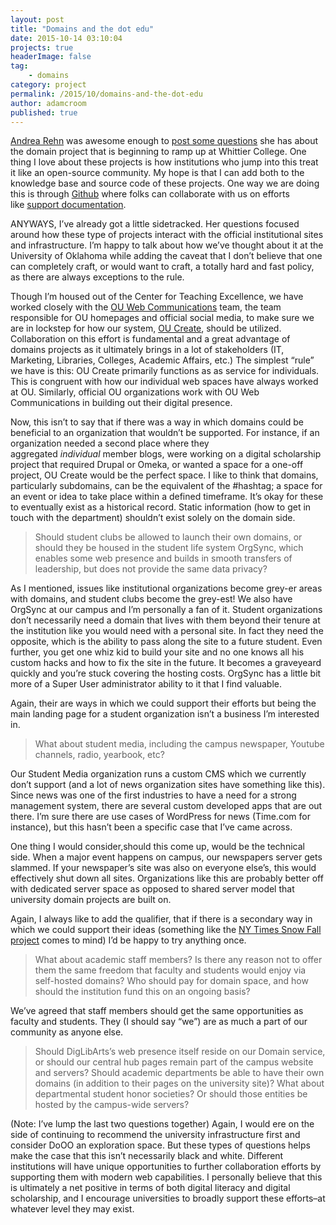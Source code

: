 ```yaml
---
layout: post
title: "Domains and the dot edu"
date: 2015-10-14 03:10:04
projects: true
headerImage: false
tag:
    - domains
category: project
permalink: /2015/10/domains-and-the-dot-edu
author: adamcroom
published: true
---
```


[Andrea Rehn][1] was awesome enough to [post some questions][2] she has about the domain project that is beginning to ramp up at Whittier College. One thing I love about these projects is how institutions who jump into this treat it like an open-source community. My hope is that I can add both to the knowledge base and source code of these projects. One way we are doing this is through [Github][3] where folks can collaborate with us on efforts like [support documentation][4].

ANYWAYS, I&#8217;ve already got a little sidetracked. Her questions focused around how these type of projects interact with the official institutional sites and infrastructure. I&#8217;m happy to talk about how we&#8217;ve thought about it at the University of Oklahoma while adding the caveat that I don&#8217;t believe that one can completely craft, or would want to craft, a totally hard and fast policy, as there are always exceptions to the rule.

Though I&#8217;m housed out of the Center for Teaching Excellence, we have worked closely with the [OU Web Communications][5] team, the team responsible for OU homepages and official social media, to make sure we are in lockstep for how our system, [OU Create][6], should be utilized. Collaboration on this effort is fundamental and a great advantage of domains projects as it ultimately brings in a lot of stakeholders (IT, Marketing, Libraries, Colleges, Academic Affairs, etc.) The simplest &#8220;rule&#8221; we have is this: OU Create primarily functions as as service for individuals. This is congruent with how our individual web spaces have always worked at OU. Similarly, official OU organizations work with OU Web Communications in building out their digital presence.

Now, this isn&#8217;t to say that if there was a way in which domains could be beneficial to an organization that wouldn&#8217;t be supported. For instance, if an organization needed a second place where they aggregated _individual_ member blogs, were working on a digital scholarship project that required Drupal or Omeka, or wanted a space for a one-off project, OU Create would be the perfect space. I like to think that domains, particularly subdomains, can be the equivalent of the #hashtag; a space for an event or idea to take place within a defined timeframe. It&#8217;s okay for these to eventually exist as a historical record. Static information (how to get in touch with the department) shouldn&#8217;t exist solely on the domain side.

> Should student clubs be allowed to launch their own domains, or should they be housed in the student life system OrgSync, which enables some web presence and builds in smooth transfers of leadership, but does not provide the same data privacy?

As I mentioned, issues like institutional organizations become grey-er areas with domains, and student clubs become the grey-est! We also have OrgSync at our campus and I&#8217;m personally a fan of it. Student organizations don&#8217;t necessarily need a domain that lives with them beyond their tenure at the institution like you would need with a personal site. In fact they need the opposite, which is the ability to pass along the site to a future student. Even further, you get one whiz kid to build your site and no one knows all his custom hacks and how to fix the site in the future. It becomes a graveyeard quickly and you&#8217;re stuck covering the hosting costs. OrgSync has a little bit more of a Super User administrator ability to it that I find valuable.

Again, their are ways in which we could support their efforts but being the main landing page for a student organization isn&#8217;t a business I&#8217;m interested in.

> What about student media, including the campus newspaper, Youtube channels, radio, yearbook, etc? 

Our Student Media organization runs a custom CMS which we currently don&#8217;t support (and a lot of news organization sites have something like this). Since news was one of the first industries to have a need for a strong management system, there are several custom developed apps that are out there. I&#8217;m sure there are use cases of WordPress for news (Time.com for instance), but this hasn&#8217;t been a specific case that I&#8217;ve came across.

One thing I would consider,should this come up, would be the technical side. When a major event happens on campus, our newspapers server gets slammed. If your newspaper&#8217;s site was also on everyone else&#8217;s, this would effectively shut down all sites. Organizations like this are probably better off with dedicated server space as opposed to shared server model that university domain projects are built on.

Again, I always like to add the qualifier, that if there is a secondary way in which we could support their ideas (something like the [NY Times Snow Fall project][7] comes to mind) I&#8217;d be happy to try anything once. 

> What about academic staff members? Is there any reason not to offer them the same freedom that faculty and students would enjoy via self-hosted domains? Who should pay for domain space, and how should the institution fund this on an ongoing basis?

We&#8217;ve agreed that staff members should get the same opportunities as faculty and students. They (I should say &#8220;we&#8221;) are as much a part of our community as anyone else.

> Should DigLibArts’s web presence itself reside on our Domain service, or should our central hub pages remain part of the campus website and servers? Should academic departments be able to have their own domains (in addition to their pages on the university site)? What about departmental student honor societies? Or should those entities be hosted by the campus-wide servers?

(Note: I&#8217;ve lump the last two questions together) Again, I would ere on the side of continuing to recommend the university infrastructure first and consider DoOO an exploration space. But these types of questions helps make the case that this isn&#8217;t necessarily black and white. Different institutions will have unique opportunities to further collaboration efforts by supporting them with modern web capabilities. I personally believe that this is ultimately a net positive in terms of both digital literacy and digital scholarship, and I encourage universities to broadly support these efforts&#8211;at whatever level they may exist.

 [1]: https://twitter.com/Profrehn
 [2]: http://andrearehn.com/blog/launching-whittier-domains/
 [3]: https://github.com/
 [4]: https://github.com/oudiglearn/OU-Create-Support
 [5]: http://www.ou.edu/webcomm.html
 [6]: http://create.ou.edu/
 [7]: http://www.nytimes.com/projects/2012/snow-fall/#/?part=tunnel-creek
